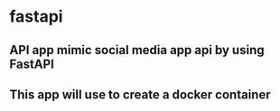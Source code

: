 # fastapi

## API app mimic social media app api by using FastAPI

## This app will use to create a docker container

